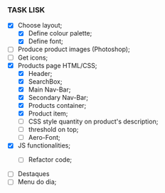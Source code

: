 ### TASK LISK

*[X] Choose layout;
  *[X] Define colour palette;
  *[X] Define font;
*[ ] Produce product images (Photoshop);
*[ ] Get icons;
*[X] Products page HTML/CSS;
  *[X] Header;
  *[x] SearchBox;
  *[X] Main Nav-Bar;
  *[X] Secondary Nav-Bar;
  *[X] Products container;
  *[X] Product item;
  *[ ] CSS style quantity on product's description;
  *[ ] threshold on top;
  *[ ] Aero-Font;

*[X] JS functionalities;
  *[ ] Refactor code;





*[ ] Destaques
 *[ ] Menu do dia;
